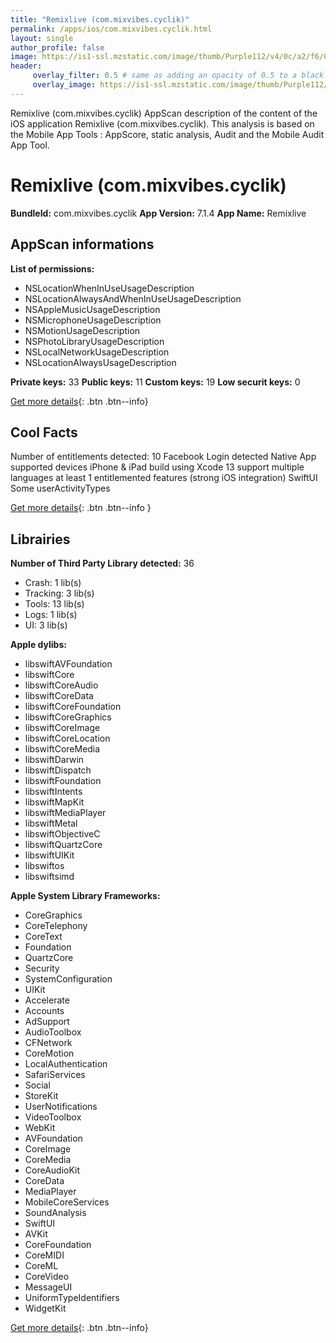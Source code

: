 ```yaml
---
title: "Remixlive (com.mixvibes.cyclik)"
permalink: /apps/ios/com.mixvibes.cyclik.html
layout: single
author_profile: false
image: https://is1-ssl.mzstatic.com/image/thumb/Purple112/v4/0c/a2/f6/0ca2f6fa-b5a5-4513-5b69-4d41cb6a6483/AppIcon-Remixlive-0-0-1x_U007emarketing-0-0-0-7-0-0-sRGB-0-0-0-GLES2_U002c0-512MB-85-220-0-0.png/512x512bb.jpg
header: 
     overlay_filter: 0.5 # same as adding an opacity of 0.5 to a black background
     overlay_image: https://is1-ssl.mzstatic.com/image/thumb/Purple112/v4/0c/a2/f6/0ca2f6fa-b5a5-4513-5b69-4d41cb6a6483/AppIcon-Remixlive-0-0-1x_U007emarketing-0-0-0-7-0-0-sRGB-0-0-0-GLES2_U002c0-512MB-85-220-0-0.png/512x512bb.jpg
---
```

Remixlive (com.mixvibes.cyclik) AppScan description of the content of the iOS application Remixlive (com.mixvibes.cyclik). This analysis is based on the Mobile App Tools : AppScore, static analysis, Audit and the Mobile Audit App Tool.

# Remixlive (com.mixvibes.cyclik)

**BundleId:** com.mixvibes.cyclik
**App Version:** 7.1.4
**App Name:** Remixlive


## AppScan informations 

**List of permissions:** 
- NSLocationWhenInUseUsageDescription
- NSLocationAlwaysAndWhenInUseUsageDescription
- NSAppleMusicUsageDescription
- NSMicrophoneUsageDescription
- NSMotionUsageDescription
- NSPhotoLibraryUsageDescription
- NSLocalNetworkUsageDescription
- NSLocationAlwaysUsageDescription
  
  
**Private keys:** 33
**Public keys:** 11
**Custom keys:** 19
**Low securit keys:** 0
  
[Get more details](/pricing.html){: .btn .btn--info}

## Cool Facts

Number of entitlements detected: 10
Facebook Login detected
Native App
supported devices iPhone & iPad
build using Xcode 13
support multiple languages
at least 1 entitlemented features (strong iOS integration)
SwiftUI
Some userActivityTypes
  
[Get more details](/pricing.html){: .btn .btn--info }

## Librairies 
**Number of Third Party Library detected:** 36
- Crash: 1 lib(s)
- Tracking: 3 lib(s)
- Tools: 13 lib(s)
- Logs: 1 lib(s)
- UI: 3 lib(s)


**Apple dylibs:**
- libswiftAVFoundation
- libswiftCore
- libswiftCoreAudio
- libswiftCoreData
- libswiftCoreFoundation
- libswiftCoreGraphics
- libswiftCoreImage
- libswiftCoreLocation
- libswiftCoreMedia
- libswiftDarwin
- libswiftDispatch
- libswiftFoundation
- libswiftIntents
- libswiftMapKit
- libswiftMediaPlayer
- libswiftMetal
- libswiftObjectiveC
- libswiftQuartzCore
- libswiftUIKit
- libswiftos
- libswiftsimd


**Apple System Library Frameworks:**
- CoreGraphics
- CoreTelephony
- CoreText
- Foundation
- QuartzCore
- Security
- SystemConfiguration
- UIKit
- Accelerate
- Accounts
- AdSupport
- AudioToolbox
- CFNetwork
- CoreMotion
- LocalAuthentication
- SafariServices
- Social
- StoreKit
- UserNotifications
- VideoToolbox
- WebKit
- AVFoundation
- CoreImage
- CoreMedia
- CoreAudioKit
- CoreData
- MediaPlayer
- MobileCoreServices
- SoundAnalysis
- SwiftUI
- AVKit
- CoreFoundation
- CoreMIDI
- CoreML
- CoreVideo
- MessageUI
- UniformTypeIdentifiers
- WidgetKit


  
[Get more details](/pricing.html){: .btn .btn--info}

